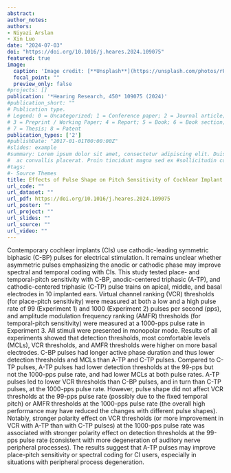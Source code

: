 ```yaml
---
abstract: 
author_notes:
authors:
- Niyazi Arslan
- Xin Luo
date: "2024-07-03"
doi: "https://doi.org/10.1016/j.heares.2024.109075"
featured: true
image:
  caption: 'Image credit: [**Unsplash**](https://unsplash.com/photos/rPOmLGwai2w)'
  focal_point: ""
  preview_only: false
#projects: []
publication: '*Hearing Research, 450* 109075 (2024)'
#publication_short: ""
# Publication type.
# Legend: 0 = Uncategorized; 1 = Conference paper; 2 = Journal article;
# 3 = Preprint / Working Paper; 4 = Report; 5 = Book; 6 = Book section;
# 7 = Thesis; 8 = Patent
publication_types: ['2']
#publishDate: "2017-01-01T00:00:00Z"
#slides: example
#summary: Lorem ipsum dolor sit amet, consectetur adipiscing elit. Duis posuere tellus
#  ac convallis placerat. Proin tincidunt magna sed ex #sollicitudin condimentum.
#tags:
#- Source Themes
title: Effects of Pulse Shape on Pitch Sensitivity of Cochlear Implant Users
url_code: ""
url_dataset: ""
url_pdf: https://doi.org/10.1016/j.heares.2024.109075
url_poster: ""
url_project: ""
url_slides: ""
url_source: ""
url_video: ""
---
```


Contemporary cochlear implants (CIs) use cathodic-leading symmetric biphasic (C-BP) pulses for electrical stimulation. It remains unclear whether asymmetric pulses emphasizing the anodic or cathodic phase may improve spectral and temporal coding with CIs. This study tested place- and temporal-pitch sensitivity with C-BP, anodic-centered triphasic (A-TP), and cathodic-centered triphasic (C-TP) pulse trains on apical, middle, and basal electrodes in 10 implanted ears. Virtual channel ranking (VCR) thresholds (for place-pitch sensitivity) were measured at both a low and a high pulse rate of 99 (Experiment 1) and 1000 (Experiment 2) pulses per second (pps), and amplitude modulation frequency ranking (AMFR) thresholds (for temporal-pitch sensitivity) were measured at a 1000-pps pulse rate in Experiment 3. All stimuli were presented in monopolar mode. Results of all experiments showed that detection thresholds, most comfortable levels (MCLs), VCR thresholds, and AMFR thresholds were higher on more basal electrodes. C-BP pulses had longer active phase duration and thus lower detection thresholds and MCLs than A-TP and C-TP pulses. Compared to C-TP pulses, A-TP pulses had lower detection thresholds at the 99-pps but not the 1000-pps pulse rate, and had lower MCLs at both pulse rates. A-TP pulses led to lower VCR thresholds than C-BP pulses, and in turn than C-TP pulses, at the 1000-pps pulse rate. However, pulse shape did not affect VCR thresholds at the 99-pps pulse rate (possibly due to the fixed temporal pitch) or AMFR thresholds at the 1000-pps pulse rate (the overall high performance may have reduced the changes with different pulse shapes). Notably, stronger polarity effect on VCR thresholds (or more improvement in VCR with A-TP than with C-TP pulses) at the 1000-pps pulse rate was associated with stronger polarity effect on detection thresholds at the 99-pps pulse rate (consistent with more degeneration of auditory nerve peripheral processes). The results suggest that A-TP pulses may improve place-pitch sensitivity or spectral coding for CI users, especially in situations with peripheral process degeneration.
<!-- Embed scripts and badge section remains unchanged -->
<html>
  <body>
    <script type='text/javascript' src='https://d1bxh8uas1mnw7.cloudfront.net/assets/embed.js'></script>
  </body>
</html>

<div style="display: flex; justify-content: space-around;">
    <div>
        <div data-badge-details="right" data-badge-type="medium-donut" data-doi="10.1016/j.heares.2024.109075" data-hide-no-mentions="true" class="altmetric-embed"></div>
    </div>
    <div>
        <span class="__dimensions_badge_embed__" data-doi="10.1016/j.heares.2024.109075" data-legend="always"></span>
    </div>
</div>

<script async src="https://badge.dimensions.ai/badge.js" charset="utf-8"></script>



